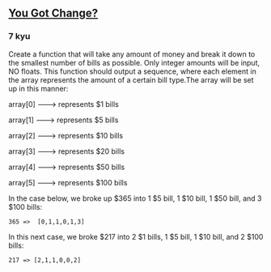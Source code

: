 <h2><a href=https://www.codewars.com/kata/5966f6343c0702d1dc00004c/train/python target="_blank">You Got Change?</a></h2><h3>7 kyu</h3><p>Create a function that will take any amount of money and break it down to the smallest number of bills as possible. Only integer amounts will be input, NO floats. This function should output a sequence, where each element in the array represents the amount of a certain bill type.The array will be set up in this manner:</p><p>array[0] ---&gt; represents $1 bills</p><p>array[1] ---&gt; represents $5 bills</p><p>array[2] ---&gt; represents $10 bills</p><p>array[3] ---&gt; represents $20 bills</p><p>array[4] ---&gt; represents $50 bills</p><p>array[5] ---&gt; represents $100 bills</p><p>In the case below, we broke up $365 into 1 $5 bill, 1 $10 bill, 1 $50 bill, and 3 $100 bills: </p><pre><code>365 =&gt;  [0,1,1,0,1,3]</code></pre><p>In this next case, we broke $217 into 2 $1 bills, 1 $5 bill, 1 $10 bill, and 2 $100 bills:</p><pre><code>217 =&gt; [2,1,1,0,0,2]</code></pre>